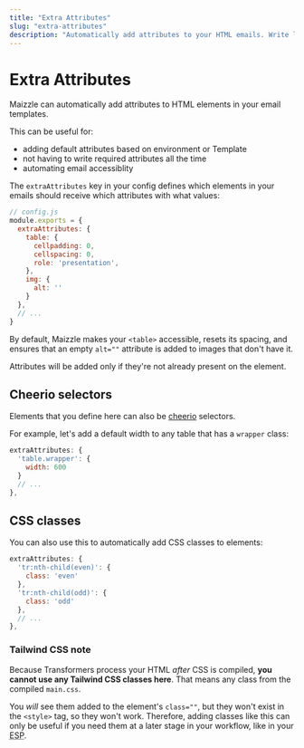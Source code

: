 ```yaml
---
title: "Extra Attributes"
slug: "extra-attributes"
description: "Automatically add attributes to your HTML emails. Write less code and easily improve accessibility."
---
```


# Extra Attributes

Maizzle can automatically add attributes to HTML elements in your email templates.

This can be useful for:

- adding default attributes based on environment or Template
- not having to write required attributes all the time
- automating email accessiblity

The `extraAttributes` key in your config defines which elements in your emails should receive which attributes with what values:

```js
// config.js
module.exports = {
  extraAttributes: {
    table: {
      cellpadding: 0,
      cellspacing: 0,
      role: 'presentation',
    },
    img: {
      alt: ''
    }
  },
  // ...
}
```

By default, Maizzle makes your `<table>` accessible, resets its spacing, and ensures that an empty `alt=""` attribute is added to images that don't have it.

<div class="bg-cool-gray-50 border-l-4 border-gradient-b-ocean-light p-4 mb-4 text-md" role="alert">
  <div class="text-cool-gray-500">Attributes will be added only if they're not already present on the element.</div>
</div>

## Cheerio selectors

Elements that you define here can also be [cheerio](https://github.com/cheeriojs/cheerio) selectors.

For example, let's add a default width to any table that has a `wrapper` class:

```js
extraAttributes: {
  'table.wrapper': {
    width: 600
  }
  // ...
},
```

## CSS classes

You can also use this to automatically add CSS classes to elements:

```js
extraAttributes: {
  'tr:nth-child(even)': {
    class: 'even'
  },
  'tr:nth-child(odd)': {
    class: 'odd'
  },
  // ...
},
```

### Tailwind CSS note

Because Transformers process your HTML _after_ CSS is compiled, **you cannot use any Tailwind CSS classes here**. That means any class from the compiled `main.css`.

You _will_ see them added to the element's `class=""`, but they won't exist in the `<style>` tag, so they won't work. Therefore, adding classes like this can only be useful if you need them at a later stage in your workflow, like in your <abbr title="Email Service Provider">ESP</abbr>.

